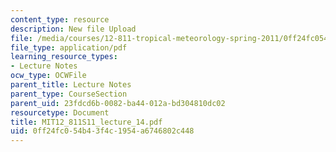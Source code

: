 ```yaml
---
content_type: resource
description: New file Upload
file: /media/courses/12-811-tropical-meteorology-spring-2011/0ff24fc054b43f4c1954a6746802c448_MIT12_811S11_lecture_14.pdf
file_type: application/pdf
learning_resource_types:
- Lecture Notes
ocw_type: OCWFile
parent_title: Lecture Notes
parent_type: CourseSection
parent_uid: 23fdcd6b-0082-ba44-012a-bd304810dc02
resourcetype: Document
title: MIT12_811S11_lecture_14.pdf
uid: 0ff24fc0-54b4-3f4c-1954-a6746802c448
---
```

